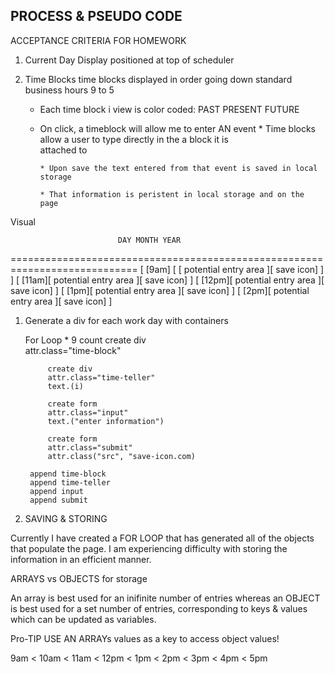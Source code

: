 ## PROCESS & PSEUDO CODE

ACCEPTANCE CRITERIA FOR HOMEWORK

1. Current Day Display
    positioned at top of scheduler

2. Time Blocks
    time blocks displayed in order going down standard business hours 9 to 5

    *   Each time block i view is color coded:
            PAST
            PRESENT
            FUTURE
    
    *   On click, a timeblock will allow me to enter AN event
            * Time blocks allow a user to type directly in the a block it is        
              attached to

            * Upon save the text entered from that event is saved in local storage

            * That information is peristent in local storage and on the page


Visual

                            DAY MONTH YEAR
============================================================================
[    [9am]  [ [ potential entry area                         ][ save icon] ] ]
[    [11am][ potential entry area                            ][ save icon]  ]
[    [12pm][ potential entry area                            ][ save icon]  ]
[    [1pm][ potential entry area                             ][ save icon]  ]
[    [2pm][ potential entry area                             ][ save icon]  ]

1. Generate a div for each work day with containers

    For Loop * 9 count 
        create div         
        attr.class="time-block"
         
            create div
            attr.class="time-teller"
            text.(i)

            create form
            attr.class="input"
            text.("enter information")

            create form
            attr.class="submit"
            attr.class("src", "save-icon.com)
 
        append time-block
        append time-teller
        append input
        append submit

2. SAVING & STORING

Currently I have created a FOR LOOP that has generated all of the objects that populate the page. I am experiencing difficulty with storing the information in an efficient manner.

ARRAYS vs OBJECTS for storage

An array is best used for an inifinite number of entries whereas an OBJECT is best used for a set number of entries, corresponding to keys & values which can be updated as variables. 

Pro-TIP
USE AN ARRAYs values as a key to access object values!


9am < 10am < 11am < 12pm < 1pm < 2pm < 3pm < 4pm < 5pm


